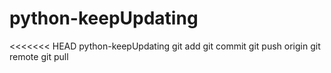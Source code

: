 # python-keepUpdating
<<<<<<< HEAD
python-keepUpdating
git add 
git commit
git push origin
git remote
git pull
